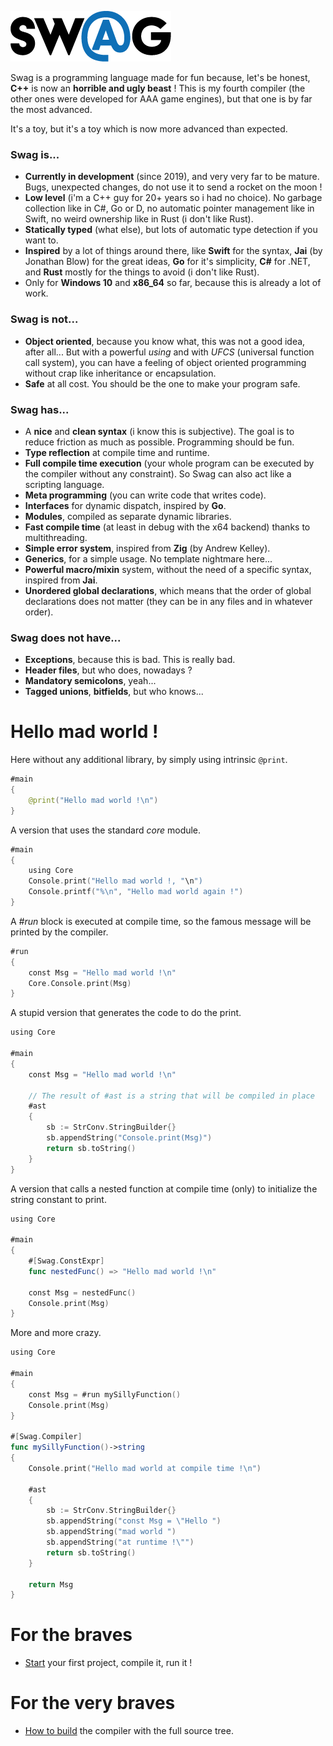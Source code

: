 ![Swag logo](docs/swag_logo.png)

Swag is a programming language made for fun because, let's be honest, **C++** is now an **horrible and ugly beast** ! This is my fourth compiler (the other ones were developed for AAA game engines), but that one is by far the most advanced.

It's a toy, but it's a toy which is now more advanced than expected.

### Swag is...
* **Currently in development** (since 2019), and very very far to be mature. Bugs, unexpected changes, do not use it to send a rocket on the moon !
* **Low level** (i'm a C++ guy for 20+ years so i had no choice). No garbage collection like in C#, Go or D, no automatic pointer management like in Swift, no weird ownership like in Rust (i don't like Rust).
* **Statically typed** (what else), but lots of automatic type detection if you want to.
* **Inspired** by a lot of things around there, like **Swift** for the syntax, **Jai** (by Jonathan Blow) for the great ideas, **Go** for it's simplicity, **C#** for .NET, and **Rust** mostly for the things to avoid (i don't like Rust).
* Only for **Windows 10** and **x86_64** so far, because this is already a lot of work.

### Swag is not...
* **Object oriented**, because you know what, this was not a good idea, after all... But with a powerful *using* and with *UFCS* (universal function call system), you can have a feeling of object oriented programming without crap like inheritance or encapsulation.
* **Safe** at all cost. You should be the one to make your program safe.

### Swag has...
* A **nice** and **clean syntax** (i know this is subjective). The goal is to reduce friction as much as possible. Programming should be fun.
* **Type reflection** at compile time and runtime.
* **Full compile time execution** (your whole program can be executed by the compiler without any constraint). So Swag can also act like a scripting language.
* **Meta programming** (you can write code that writes code).
* **Interfaces** for dynamic dispatch, inspired by **Go**.
* **Modules**, compiled as separate dynamic libraries.
* **Fast compile time** (at least in debug with the x64 backend) thanks to multithreading.
* **Simple error system**, inspired from **Zig** (by Andrew Kelley).
* **Generics**, for a simple usage. No template nightmare here...
* **Powerful macro/mixin** system, without the need of a specific syntax, inspired from **Jai**.
* **Unordered global declarations**, which means that the order of global declarations does not matter (they can be in any files and in whatever order).

### Swag does not have...
* **Exceptions**, because this is bad. This is really bad.
* **Header files**, but who does, nowadays ?
* **Mandatory semicolons**, yeah...
* **Tagged unions**, **bitfields**, but who knows...

# Hello mad world !

Here without any additional library, by simply using intrinsic `@print`.

``` swift
#main
{
    @print("Hello mad world !\n")
}
```
A version that uses the standard *core* module.

``` swift
#main
{
    using Core
    Console.print("Hello mad world !, "\n")
    Console.printf("%\n", "Hello mad world again !")
}
```
A *#run* block is executed at compile time, so the famous message will be printed by the compiler.

``` swift
#run
{
    const Msg = "Hello mad world !\n"
    Core.Console.print(Msg)
}
```
A stupid version that generates the code to do the print.

``` swift
using Core

#main
{
    const Msg = "Hello mad world !\n"

    // The result of #ast is a string that will be compiled in place
    #ast
    {
        sb := StrConv.StringBuilder{}
        sb.appendString("Console.print(Msg)")
        return sb.toString()
    }
}
```

A version that calls a nested function at compile time (only) to initialize the string constant to print.

``` swift
using Core

#main
{
    #[Swag.ConstExpr]
    func nestedFunc() => "Hello mad world !\n"

    const Msg = nestedFunc()
    Console.print(Msg)
}
```

More and more crazy.

``` swift
using Core

#main
{
    const Msg = #run mySillyFunction()
    Console.print(Msg)
}

#[Swag.Compiler]
func mySillyFunction()->string
{
    Console.print("Hello mad world at compile time !\n")

    #ast
    {
        sb := StrConv.StringBuilder{}
        sb.appendString("const Msg = \"Hello ")
        sb.appendString("mad world ")
        sb.appendString("at runtime !\"")
        return sb.toString()
    }

    return Msg
}
```

# For the braves

* [Start](docs/getting_started.md) your first project, compile it, run it !

# For the very braves

* [How to build](docs/how_to_build_swag.md) the compiler with the full source tree.
